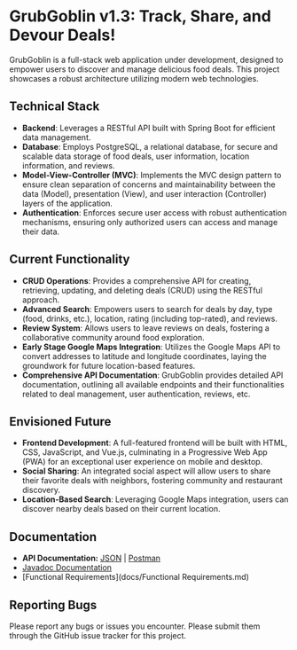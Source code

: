 # GrubGoblin v1.3: Track, Share, and Devour Deals!

GrubGoblin is a full-stack web application under development, designed to empower users to discover and manage delicious food deals. This project showcases a robust architecture utilizing modern web technologies.

## Technical Stack

- **Backend**: Leverages a RESTful API built with Spring Boot for efficient data management. 
- **Database**: Employs PostgreSQL, a relational database, for secure and scalable data storage of food deals, user information, location information, and reviews.
- **Model-View-Controller (MVC)**: Implements the MVC design pattern to ensure clean separation of concerns and maintainability between the data (Model), presentation (View), and user interaction (Controller) layers of the application.
- **Authentication**: Enforces secure user access with robust authentication mechanisms, ensuring only authorized users can access and manage their data.

## Current Functionality

- **CRUD Operations**: Provides a comprehensive API for creating, retrieving, updating, and deleting deals (CRUD) using the RESTful approach.
- **Advanced Search**: Empowers users to search for deals by day, type (food, drinks, etc.), location, rating (including top-rated), and reviews.
- **Review System**: Allows users to leave reviews on deals, fostering a collaborative community around food exploration.
- **Early Stage Google Maps Integration**: Utilizes the Google Maps API to convert addresses to latitude and longitude coordinates, laying the groundwork for future location-based features.
- **Comprehensive API Documentation**: GrubGoblin provides detailed API documentation, outlining all available endpoints and their functionalities related to deal management, user authentication, reviews, etc.

## Envisioned Future

- **Frontend Development**: A full-featured frontend will be built with HTML, CSS, JavaScript, and Vue.js, culminating in a Progressive Web App (PWA) for an exceptional user experience on mobile and desktop.
- **Social Sharing**: An integrated social aspect will allow users to share their favorite deals with neighbors, fostering community and restaurant discovery.
- **Location-Based Search**: Leveraging Google Maps integration, users can discover nearby deals based on their current location.


## Documentation

- **API Documentation:** [JSON](docs/Postman) | [Postman](https://documenter.getpostman.com/view/20762475/2sA3QqhDgH)
- [Javadoc Documentation](docs/JavaDoc)
- [Functional Requirements](docs/Functional Requirements.md)


## Reporting Bugs

Please report any bugs or issues you encounter. Please submit them through the GitHub issue tracker for this project.

